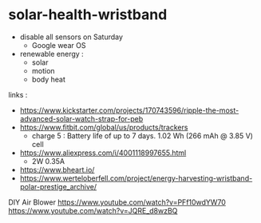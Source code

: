 # solar-health-wristband

- disable all sensors on Saturday
  - Google wear OS
- renewable energy :
  - solar
  - motion
  - body heat
 

links :
- https://www.kickstarter.com/projects/170743596/ripple-the-most-advanced-solar-watch-strap-for-peb
- https://www.fitbit.com/global/us/products/trackers
  - charge 5 : Battery life of up to 7 days.  1.02 Wh (266 mAh @ 3.85 V) cell
- https://www.aliexpress.com/i/4001118997655.html
  - 2W 0.35A
- https://www.bheart.io/
- https://www.werteloberfell.com/project/energy-harvesting-wristband-polar-prestige_archive/

DIY Air Blower
https://www.youtube.com/watch?v=PFf10wdYW70
https://www.youtube.com/watch?v=JQRE_d8wzBQ
